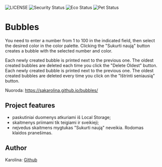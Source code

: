 ![LICENSE](https://img.shields.io/badge/license-MIT-blue.svg?style=flat-square)
![Security Status](https://img.shields.io/security-headers?label=Security&url=https%3A%2F%2Fgithub.com&style=flat-square)
![Eco Status](https://img.shields.io/badge/ECO-Friendly-green.svg)
![Pet Status](https://img.shields.io/badge/Pet-Friendly-green) 

# Bubbles

You need to enter a number from 1 to 100 in the indicated field, then select the desired color in the color palette. Clicking the "Sukurti naują" button creates a bubble with the selected number and color.

Each newly created bubble is printed next to the previous one. The oldest created bubbles are deleted each time you click the "Delete Oldest" button.
Each newly created bubble is printed next to the previous one. The oldest created bubbles are deleted every time you click on the "Ištrinti seniausią" button.

Nuoroda: https://sakarolina.github.io/bubbles/

## Project features

-   paskutiniai duomenys atkuriami iš Local Storage;
-   skaitmenys priimami tik teigiami ir sveikieji;
-   neįvedus skaitmens mygtukas "Sukurti naują" neveikia. Rodomas klaidos pranešimas.

## Author

Karolina: [Github](https://github.com/SaKarolina)
